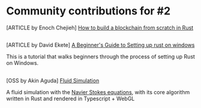 # Community contributions for #2

[ARTICLE by Enoch Chejieh] [How to build a blockchain from scratch in Rust](https://coinsbench.com/how-to-build-a-blockchain-from-scratch-in-rust-9cedb59f8897)

##

[ARTICLE by David Ekete] [A Beginner's Guide to Setting up rust on windows](https://medium.com/@davidekete/a-beginners-guide-to-setting-up-rust-on-windows-995a9926267f)

This is a tutorial that walks beginners through the process of setting up Rust on Windows.

##

[OSS by Akin Aguda] [Fluid Simulation](https://akin-fluid-simulation-rust.netlify.app/)

A fluid simulation with the [Navier Stokes equations](https://en.wikipedia.org/wiki/Navier%E2%80%93Stokes_equations), with its core algorithm written in Rust and rendered in Typescript + WebGL
